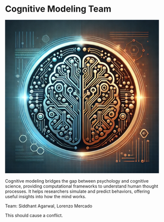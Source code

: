 # Cognitive Modeling Team

![Team Logo](team_logo.png)

Cognitive modeling bridges the gap between psychology and cognitive science, providing computational frameworks to understand human thought processes. It helps researchers simulate and predict behaviors, offering useful insights into how the mind works.

Team: Siddhant Agarwal, Lorenzo Mercado

This should cause a conflict.